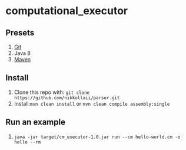 # computational_executor


## Presets
1. [Git](https://git-scm.com/book/en/v2/Getting-Started-Installing-Git)
2. Java 8
3. [Maven](https://maven.apache.org/)

## Install
1. Clone this repo with: `git clone https://github.com/nikkollaii/parser.git`
2. Install:`mvn clean install` or `mvn clean compile assembly:single`

## Run an example
1. `java -jar target/cm_executor-1.0.jar run --cm hello-world.cm -o hello --rm`

